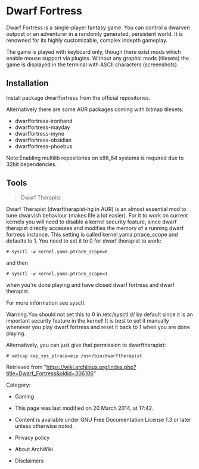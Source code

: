 Dwarf Fortress
==============

Dwarf Fortress is a single-player fantasy game. You can control a
dwarven outpost or an adventurer in a randomly generated, persistent
world. It is renowned for its highly customizable, complex indepth
gameplay.

The game is played with keyboard only, though there exist mods which
enable mouse support via plugins. Without any graphic mods (tilesets)
the game is displayed in the terminal with ASCII characters
(screenshots).

Installation
------------

Install package dwarffortress from the official repositories.

Alternatively there are some AUR packages coming with bitmap tilesets:

-   dwarffortress-ironhand
-   dwarffortress-mayday
-   dwarffortress-myne
-   dwarffortress-obsidian
-   dwarffortress-phoebus

Note:Enabling multilib repositories on x86_64 systems is required due to
32bit dependencies.

Tools
-----

> Dwarf Therapist

Dwarf Therapist (dwarftherapist-hg in AUR) is an almost essential mod to
tune dwarvish behaviour (makes life a lot easier). For it to work on
current kernels you will need to disable a kernel security feature,
since dwarf therapist directly accesses and modifies the memory of a
running dwarf fortress instance. This setting is called
kernel.yama.ptrace_scope and defaults to 1. You need to set it to 0 for
dwarf therapist to work:

    # sysctl -w kernel.yama.ptrace_scope=0

and then

    # sysctl -w kernel.yama.ptrace_scope=1

when you're done playing and have closed dwarf fortress and dwarf
therapist.

For more information see sysctl.

Warning:You should not set this to 0 in /etc/sysctl.d/ by default since
it is an important security feature in the kernel! It is best to set it
manually whenever you play dwarf fortress and reset it back to 1 when
you are done playing.

  
 Alternatively, you can just give that permission to dwarftherapist:

    # setcap cap_sys_ptrace=eip /usr/bin/dwarftherapist

Retrieved from
"https://wiki.archlinux.org/index.php?title=Dwarf_Fortress&oldid=306106"

Category:

-   Gaming

-   This page was last modified on 20 March 2014, at 17:42.
-   Content is available under GNU Free Documentation License 1.3 or
    later unless otherwise noted.
-   Privacy policy
-   About ArchWiki
-   Disclaimers
